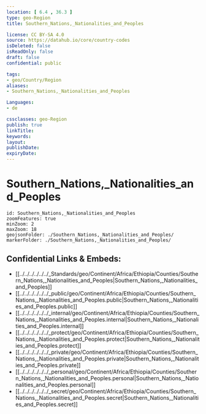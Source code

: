 ```yaml
---
location: [ 6.4 , 36.3 ] 
type: geo-Region
title: Southern_Nations,_Nationalities_and_Peoples

license: CC BY-SA 4.0
source: https://datahub.io/core/country-codes
isDeleted: false
isReadOnly: false
draft: false
confidential: public

tags:
- geo/Country/Region
aliases:
- Southern_Nations,_Nationalities_and_Peoples

Languages:
- de

cssclasses: geo-Region
publish: true
linkTitle: 
keywords: 
layout: 
publishDate: 
expiryDate: 
---
```


# Southern_Nations,_Nationalities_and_Peoples

```leaflet
id: Southern_Nations,_Nationalities_and_Peoples
zoomFeatures: true 
minZoom: 2 
maxZoom: 18
geojsonFolder: ./Southern_Nations,_Nationalities_and_Peoples/
markerFolder: ./Southern_Nations,_Nationalities_and_Peoples/
```


## Confidential Links & Embeds: 
- [[../../../../../../_Standards/geo/Continent/Africa/Ethiopia/Counties/Southern_Nations,_Nationalities_and_Peoples|Southern_Nations,_Nationalities_and_Peoples]] 
- [[../../../../../../_public/geo/Continent/Africa/Ethiopia/Counties/Southern_Nations,_Nationalities_and_Peoples.public|Southern_Nations,_Nationalities_and_Peoples.public]] 
- [[../../../../../../_internal/geo/Continent/Africa/Ethiopia/Counties/Southern_Nations,_Nationalities_and_Peoples.internal|Southern_Nations,_Nationalities_and_Peoples.internal]] 
- [[../../../../../../_protect/geo/Continent/Africa/Ethiopia/Counties/Southern_Nations,_Nationalities_and_Peoples.protect|Southern_Nations,_Nationalities_and_Peoples.protect]] 
- [[../../../../../../_private/geo/Continent/Africa/Ethiopia/Counties/Southern_Nations,_Nationalities_and_Peoples.private|Southern_Nations,_Nationalities_and_Peoples.private]] 
- [[../../../../../../_personal/geo/Continent/Africa/Ethiopia/Counties/Southern_Nations,_Nationalities_and_Peoples.personal|Southern_Nations,_Nationalities_and_Peoples.personal]] 
- [[../../../../../../_secret/geo/Continent/Africa/Ethiopia/Counties/Southern_Nations,_Nationalities_and_Peoples.secret|Southern_Nations,_Nationalities_and_Peoples.secret]] 

